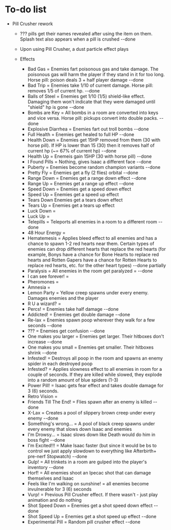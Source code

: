 # To-do list
- Pill Crusher rework
  - ??? pills get their names revealed after using the item on them. Splash text also appears when a pill is crushed --done
  - Upon using Pill Crusher, a dust particle effect plays

  - Effects
    - Bad Gas = Enemies fart poisonous gas and take damage. The poisonous gas will harm the player if they stand in it for too long. Horse pill: poison deals 3 + half player damage --done
    - Bad Trip = Enemies take 1/10 of current damage. Horse pill: removes 1/5 of current hp. --done
    - Balls of Steel = Enemies get 1/10 (1/5) shield-like effect. Damaging them won't indicate that they were damaged until "shield" hp is gone --done
    - Bombs are Key = All bombs in a room are converted into keys and vice versa. Horse pill: pickups convert into double packs. --done
    - Explosive Diarrhea = Enemies fart out troll bombs --done
    - Full Health = Enemies get healed to full HP --done
    - Health Down = Enemies get 15HP removed from them (30 with horse pill). If HP is lower than 15 (30) then it removes half of current hp (~= 67% of current hp) --done
    - Health Up = Enemeis gain 15HP (30 with horse pill) --done
    - I Found Pills = Nothing, gives Isaac a different face --done
    - Puberty = Enemies become random champion variants --done
    - Pretty Fly = Enemies get a fly (2 flies) orbital --done
    - Range Down = Enemies get a range down effect --done
    - Range Up = Enemies get a range up effect --done
    - Speed Down = Enemies get a speed down effect
    - Speed Up = Enemies get a speed up effect
    - Tears Down Enemies get a tears down effect
    - Tears Up = Enemies get a tears up effect
    - Luck Down =
    - Luck Up =
    - Telepills = Teleports all enemies in a room to a different room --done
    - 48 Hour Energy =
    - Hematemesis = Applies bleed effect to all enemies and has a chance to spawn 1-2 red hearts near them. Certain types of enemies can drop different hearts that replace the red hearts (for example, Bonys have a chance for Bone Hearts to replace red hearts and Rotten Gapers have a chance for Rotten Hearts to replace red hearts, etc. for the other heart types) --done partially
    - Paralysis = All enemies in the room get paralyzed = --done
    - I can see forever! =
    - Pheromones =
    - Amnesia =
    - Lemon Party = Yellow creep spawns under every enemy. Damages enemies and the player
    - R U a wizard? =
    - Percs! = Enemies take half damage --done
    - Addicted! = Enemies get double damage --done
    - Re-lax = Enemies spawn poop wherever they walk for a few seconds --done
    - ??? = Enemies get confusion --done
    - One makes you larger = Enemies get larger. Their hitboxes don't increase --done
    - One makes you small = Enemies get smaller. Their hitboxes shrink --done
    - Infested! = Destroys all poop in the room and spawns an enemy spider in each destroyed poop
    - Infested? = Applies slowness effect to all enemies in room for a couple of seconds. If they are killed while slowed, they explode into a random amount of blue spiders (1-3)
    - Power Pill! = Isaac gets fear effect and takes double damage for 3 (6) seconds.
    - Retro Vision =
    - Friends Till The End! = Flies spawn after an enemy is killed --done
    - X-Lax = Creates a pool of slippery brown creep under every enemy --done
    - Something's wrong... = A pool of black creep spawns under every enemy that slows down Isaac and enemies
    - I'm Drowsy... = Isaac slows down like Death would do him in boss fight --done
    - I'm Excited!!! = Make Isaac faster (but since it would be bs to control we just apply slowdown to everything like Afterbirth+ pre-nerf Stopwatch) --done
    - Gulp! = All trinkets in a room are gulped into the player's inventory  --done
    - Horf! = All enemies shoot an Ipecac shot that can damage themselves and Isaac 
    - Feels like I'm walking on sunshine! = all enemies become invulnerable for 3 (6) seconds
    - Vurp! = Previous Pill Crusher effect. If there wasn't - just play animation and do nothing
    - Shot Speed Down = Enemies get a shot speed down effect --done
    - Shot Speed Up = Enemies get a shot speed up effect --done
    - Experimental Pill = Random pill crusher effect --done
